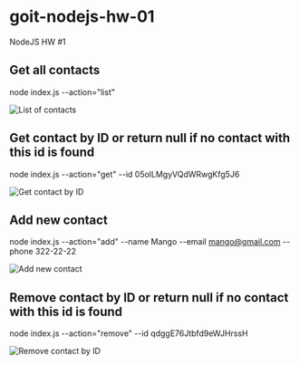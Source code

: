 # goit-nodejs-hw-01
NodeJS HW #1

## Get all contacts
node index.js --action="list"

![List of contacts](https://imgur.com/SxnDao7)

## Get contact by ID or return null if no contact with this id is found
node index.js --action="get" --id 05olLMgyVQdWRwgKfg5J6

![Get contact by ID](https://imgur.com/vlB7g7S)

## Add new contact
node index.js --action="add" --name Mango --email mango@gmail.com --phone 322-22-22

![Add new contact](https://imgur.com/78mD3eE)

## Remove contact by ID or return null if no contact with this id is found
node index.js --action="remove" --id qdggE76Jtbfd9eWJHrssH

![Remove contact by ID](https://imgur.com/lzJyJcn)